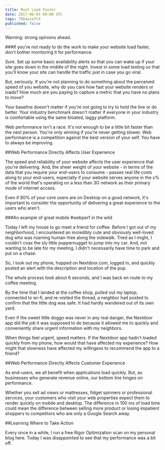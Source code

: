 ```yaml
---
title: Must Load Faster
date: 2017-06-03 09:00 UTC
tags: 76DaysofCX
published: false
---
```


Warning: strong opinions ahead. 

###If you're not ready to do the work to make your website load faster, don't bother monitoring it for performance.

Sure. Set up some basic availability alerts so that you can wake up if your site goes down in the middle of the night. Invest in some load testing so that you'll know your site can handle the traffic just in case you go viral.

But, seriously. If you're not planning to do something about the perceived speed of you website, why do you care how fast your website renders or loads? How much are you paying to capture a metric that you have no plans to move?

Your baseline doesn't matter if you're not going to try to hold the line or do better. Your industry benchmark doesn't matter if everyone in your industry is comfortable using the same bloated, laggy platform.

Web performance isn't a race. It's not enough to be a little bit faster than the next person. You're only winning if you're never getting slower. Web performance is a competition against the best version of your self. You have to always be improving.

##Web Performance Directly Affects User Experience

The speed and reliability of your website affects the user experience that you're delivering. And, the sheer weight of your website - in terms of the data that you require your end-users to consume - passes real life costs along to your end-users, especially if your website serves anyone in the x% of the world that's operating on a less than 3G network as their primary mode of internet access.

Even if 80% of your core users are on Desktop on a good network, it's important to consider the opportunity of delivering a great experience to the users who aren't.

###An example of great mobile #webperf in the wild

Today I left my house to go meet a friend for coffee. Before I got out of my neighborhood, I encountered an incredibly cute and obviously well-loved dog who was roaming human-free along the sidewalk. Tried as I might, I couldn't coax the sly little puppernugget to jump into my car. And, not wanting to be late for my meeting, I didn't necessarily have time to park and put on a chase.

So, I took out my phone, hopped on Nextdoor.com, logged in, and quickly posted an alert with the description and location of the pup.

The whole process took about 6 seconds, and I was back en route to my coffee meeting.

By the time that I landed at the coffee shop, pulled out my laptop, connected to wi-fi, and re-visited the thread, a neighbor had posted to confirm that the little dog was safe. It had hardly wandered out of its own yard.

Even if the sweet little doggo was never in any real danger, the Nextdoor app did the job it was supposed to do because it allowed me to quickly and conveniently share urgent information with my neighbors.

When things feel urgent, speed matters. If the Nextdoor app hadn't loaded quickly from my phone, how would that have affected my experience? How might that slowness have affected my willingess to recommend the app to a friend?


##Web Performance Directly Affects Customer Experience

As end-users, we all benefit when applications load quickly. But, as businesses who generate revenue online, our bottom line hinges on performance.

Whether you sell ad views or mattresses, fidget spinners or professional services, your customers who visit your web properties expect them to render quickly on mobile and desktop. The difference in 100 ms of load time could mean the difference between selling more product or losing impatient shoppers to competitors who are only a Google Search away.

##Learning Where to Take Action

Every once in a while, I run a free Rigor Optimization scan on my personal blog here. Today I was disappointed to see that my performance was a bit off.
















